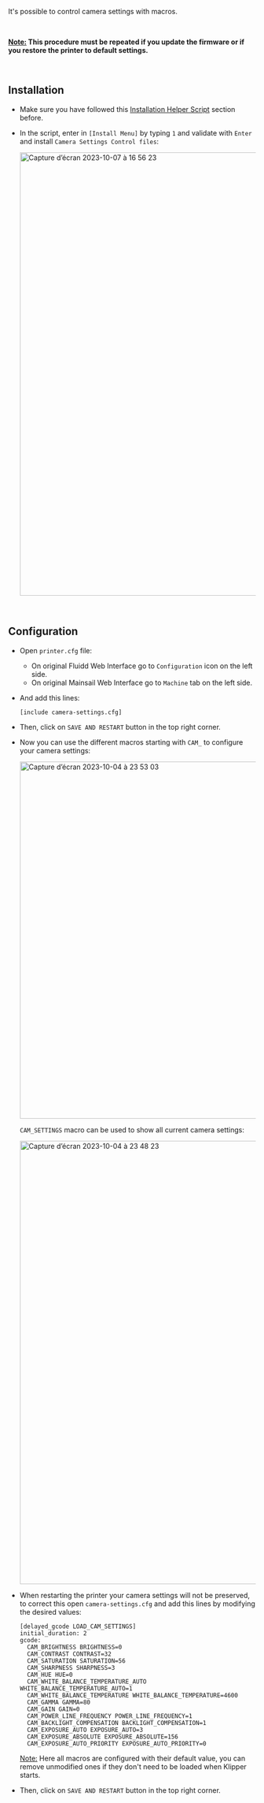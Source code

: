 It's possible to control camera settings with macros.

<br />

**<u>Note:</u> This procedure must be repeated if you update the firmware or if you restore the printer to default settings.**

<br />

## Installation

- Make sure you have followed this [Installation Helper Script](https://github.com/Guilouz/Creality-K1-and-K1-Max/wiki/Installation-Helper-Script) section before.

- In the script, enter in `[Install Menu]` by typing `1` and validate with `Enter` and install `Camera Settings Control files`:

  <img width="900" alt="Capture d’écran 2023-10-07 à 16 56 23" src="https://github.com/Guilouz/Creality-K1-and-K1-Max/assets/12702322/5406f40c-1ed3-43c6-a361-131ad65ae218">

<br />

## Configuration

-  Open `printer.cfg` file:

   - On original Fluidd Web Interface go to `Configuration` icon on the left side.
   - On original Mainsail Web Interface go to `Machine` tab on the left side.

- And add this lines:

  ```
  [include camera-settings.cfg]
  ```

- Then, click on `SAVE AND RESTART` button in the top right corner.

- Now you can use the different macros starting with `CAM_` to configure your camera settings:

  <img width="725" alt="Capture d’écran 2023-10-04 à 23 53 03" src="https://github.com/Guilouz/Creality-K1-and-K1-Max/assets/12702322/74d9f55f-f644-4863-b0fd-50f9a29b5c73">


  `CAM_SETTINGS` macro can be used to show all current camera settings:

  <img width="900" alt="Capture d’écran 2023-10-04 à 23 48 23" src="https://github.com/Guilouz/Creality-K1-and-K1-Max/assets/12702322/b470aa7a-1d72-47bb-bd20-89a55e4abd68">

- When restarting the printer your camera settings will not be preserved, to correct this open `camera-settings.cfg` and add this lines by modifying the desired values:

  ```
  [delayed_gcode LOAD_CAM_SETTINGS]
  initial_duration: 2
  gcode:
    CAM_BRIGHTNESS BRIGHTNESS=0
    CAM_CONTRAST CONTRAST=32
    CAM_SATURATION SATURATION=56
    CAM_SHARPNESS SHARPNESS=3
    CAM_HUE HUE=0
    CAM_WHITE_BALANCE_TEMPERATURE_AUTO WHITE_BALANCE_TEMPERATURE_AUTO=1
    CAM_WHITE_BALANCE_TEMPERATURE WHITE_BALANCE_TEMPERATURE=4600
    CAM_GAMMA GAMMA=80
    CAM_GAIN GAIN=0
    CAM_POWER_LINE_FREQUENCY POWER_LINE_FREQUENCY=1
    CAM_BACKLIGHT_COMPENSATION BACKLIGHT_COMPENSATION=1
    CAM_EXPOSURE_AUTO EXPOSURE_AUTO=3
    CAM_EXPOSURE_ABSOLUTE EXPOSURE_ABSOLUTE=156
    CAM_EXPOSURE_AUTO_PRIORITY EXPOSURE_AUTO_PRIORITY=0
  ```

  <u>Note:</u> Here all macros are configured with their default value, you can remove unmodified ones if they don't need to be loaded when Klipper starts.

- Then, click on `SAVE AND RESTART` button in the top right corner.

<br />